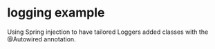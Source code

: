 # logging example
Using Spring injection to have tailored Loggers added classes with the @Autowired
annotation.
